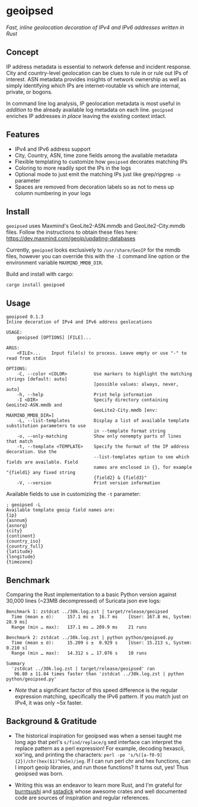 # geoipsed

*Fast, inline geolocation decoration of IPv4 and IPv6 addresses written in Rust*

## Concept

IP address metadata is essential to network defense and incident response. City and country-level geolocation can be clues to rule in or rule out IPs of interest. ASN metadata provides insights of network ownership as well as simply identifying which IPs are internet-routable vs which are internal, private, or bogons.

In command line log analysis, IP geolocation metadata is most useful in *addition* to the already available log metadata on each line. `geoipsed` enriches IP addresses *in place* leaving the existing context intact. 

## Features
* IPv4 and IPv6 address support
* City, Country, ASN, time zone fields among the available metadata
* Flexible templating to customize how `geoipsed` decorates matching IPs
* Coloring to more readily spot the IPs in the logs
* Optional mode to just emit the matching IPs just like grep/ripgrep `-o` parameter
* Spaces are removed from decoration labels so as not to mess up column numbering in your logs

## Install

`geoipsed` uses Maxmind's GeoLite2-ASN.mmdb and GeoLite2-City.mmdb files. Follow the instructions to obtain these files here: https://dev.maxmind.com/geoip/updating-databases

Currently, `geoipsed` looks exclusively to `/usr/share/GeoIP` for the mmdb files, however you can override this with the `-I` command line option or the environment variable `MAXMIND_MMDB_DIR`.

Build and install with cargo:

```
cargo install geoipsed
```

## Usage

```
geoipsed 0.1.3
Inline decoration of IPv4 and IPv6 address geolocations

USAGE:
    geoipsed [OPTIONS] [FILE]...

ARGS:
    <FILE>...    Input file(s) to process. Leave empty or use "-" to read from stdin

OPTIONS:
    -C, --color <COLOR>          Use markers to highlight the matching strings [default: auto]
                                 [possible values: always, never, auto]
    -h, --help                   Print help information
    -I <DIR>                     Specify directory containing GeoLite2-ASN.mmdb and
                                 GeoLite2-City.mmdb [env: MAXMIND_MMDB_DIR=]
    -L, --list-templates         Display a list of available template substitution parameters to use
                                 in --template format string
    -o, --only-matching          Show only nonempty parts of lines that match
    -t, --template <TEMPLATE>    Specify the format of the IP address decoration. Use the
                                 --list-templates option to see which fields are available. Field
                                 names are enclosed in {}, for example "{field1} any fixed string
                                 {field2} & {field3}"
    -V, --version                Print version information
```

Available fields to use in customizing the `-t` parameter:

```
; geoipsed -L
Available template geoip field names are:
{ip}
{asnnum}
{asnorg}
{city}
{continent}
{country_iso}
{country_full}
{latitude}
{longitude}
{timezone}
```

## Benchmark
Comparing the Rust implementation to a basic Python version against 30,000 lines (~23MB decompressed) of Suricata json eve logs:

```
Benchmark 1: zstdcat ../30k.log.zst | target/release/geoipsed
  Time (mean ± σ):     157.1 ms ±  16.7 ms    [User: 167.8 ms, System: 28.9 ms]
  Range (min … max):   137.1 ms … 209.9 ms    21 runs
 
Benchmark 2: zstdcat ../30k.log.zst | python python/geoipsed.py
  Time (mean ± σ):     15.209 s ±  0.929 s    [User: 15.213 s, System: 0.210 s]
  Range (min … max):   14.312 s … 17.076 s    10 runs
 
Summary
  'zstdcat ../30k.log.zst | target/release/geoipsed' ran
   96.80 ± 11.84 times faster than 'zstdcat ../30k.log.zst | python python/geoipsed.py'
```

* *Note* that a significant factor of this speed difference is the regular expression matching, specifically the IPv6 pattern. If you match just on IPv4, it was only ~5x faster.

## Background & Gratitude
* The historical inspiration for geoipsed was when a sensei taught me long ago that perl's `s/find/replace/g` sed interface can interpret the replace pattern as a perl expression! For example, decoding hexascii, xor'ing, and printing the characters: `perl -pe 's/%([a-f0-9]{2})/chr(hex($1)^0x5e)/ieg`. If I can run perl chr and hex functions, can I import geoip libraries, and run those functions? It turns out, yes! Thus geoipsed was born.

* Writing this was an endeavor to learn more Rust, and I'm grateful for [burntsushi](https://github.com/burntsushi) and [sstadick](https://github.com/sstadick) whose awesome crates and well documented code are sources of inspiration and regular references.

